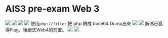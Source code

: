 # **AIS3 pre-exam Web 3**
![](https://i.imgur.com/f5OM9Zv.png)
![](https://i.imgur.com/twT6Z1e.png)
![](https://i.imgur.com/PcNQaLd.png)
![](https://i.imgur.com/5UREV2A.png)
使用`php://filter` 把 php 轉成 base64 Dump出來 
![](https://i.imgur.com/lIfux0e.png)
![](https://i.imgur.com/wlYFsqM.png)
解碼已獲得Flag，後續式Web4的前置。
![](https://i.imgur.com/yDi4Ylj.png)
![](https://i.imgur.com/uFb9g1J.png)
